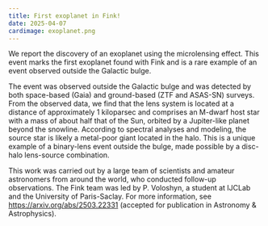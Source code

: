 ```yaml
---
title: First exoplanet in Fink!
date: 2025-04-07
cardimage: exoplanet.png
---
```


We report the discovery of an exoplanet using the microlensing effect. This event marks the first exoplanet found with Fink and is a rare example of an event observed outside the Galactic bulge.
<!--more-->

The event was observed outside the Galactic bulge and was detected by both space-based (Gaia) and ground-based (ZTF and ASAS-SN) surveys. From the observed data, we find that the lens system is located at a distance of approximately 1 kiloparsec and comprises an M-dwarf host star with a mass of about half that of the Sun, orbited by a Jupiter-like planet beyond the snowline. According to spectral analyses and modeling, the source star is likely a metal-poor giant located in the halo. This is a unique example of a binary-lens event outside the bulge, made possible by a disc-halo lens-source combination.

This work was carried out by a large team of scientists and amateur astronomers from around the world, who conducted follow-up observations. The Fink team was led by P. Voloshyn, a student at IJCLab and the University of Paris-Saclay. For more information, see https://arxiv.org/abs/2503.22331 (accepted for publication in Astronomy & Astrophysics).
